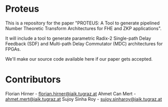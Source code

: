# Proteus

This is a repository for the paper "PROTEUS: A Tool to generate pipelined Number Theoretic Transform Architectures for FHE and ZKP applications". 

It will include a tool to generate parametric Radix-2 Single-path Delay Feedback (SDF) and Multi-path Delay Commutator (MDC) architectures for FPGAs.

We'll make our source code available here if our paper gets accepted.

# Contributors

Florian Hirner - florian.hirner@iaik.tugraz.at
Ahmet Can Mert - ahmet.mert@iaik.tugraz.at
Sujoy Sinha Roy - sujoy.sinharoy@iaik.tugraz.at
